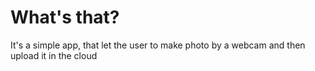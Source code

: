 # What's that?
It's a simple app, that let the user to make photo by a webcam and then upload it in the cloud